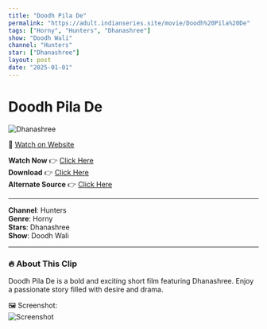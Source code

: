 ```yaml
---
title: "Doodh Pila De"
permalink: "https://adult.indianseries.site/movie/Doodh%20Pila%20De"
tags: ["Horny", "Hunters", "Dhanashree"]
show: "Doodh Wali"
channel: "Hunters"
star: ["Dhanashree"]
layout: post
date: "2025-01-01"
---
```


# Doodh Pila De

![Dhanashree](https://shorts.desisins.com/wp-content/uploads/2024/04/Ritu-Rai-Devika-DesiSins.com_.jpg)

🔗 [Watch on Website](https://adult.indianseries.site/movie/Doodh%20Pila%20De)

**Watch Now** 👉 [Click Here](https://adult.indianseries.site/movie/Doodh%20Pila%20De)  
**Download** 👉 [Click Here](https://adult.indianseries.site/movie/Doodh%20Pila%20De)  
**Alternate Source** 👉 [Click Here](https://adult.indianseries.site/movie/Doodh%20Pila%20De)

---

**Channel**: Hunters  
**Genre**: Horny  
**Stars**: Dhanashree  
**Show**: Doodh Wali

---

### 🔥 About This Clip

Doodh Pila De is a bold and exciting short film featuring Dhanashree. Enjoy a passionate story filled with desire and drama.
 
🖼️ Screenshot:  
![Screenshot](https://shorts.desisins.com/wp-content/uploads/2024/04/Ritu-Rai-Devika-DesiSins.com_.jpg)
